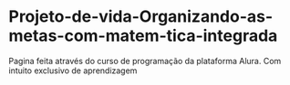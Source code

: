 # Projeto-de-vida-Organizando-as-metas-com-matem-tica-integrada
Pagina feita através do curso de programação da plataforma Alura. Com intuito exclusivo de aprendizagem 
